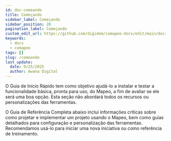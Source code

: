 ```yaml
---
id: doc-comeando
title: Começando
sidebar_label: Começando
sidebar_position: 20
pagination_label: Começando
custom_edit_url: https://github.com/digidem/comapeo-docs/edit/main/docs/soluo-de-problemas/comeando.md
keywords:
  - docs
  - comapeo
tags: []
slug: /comeando
last_update:
  date: 9/25/2025
  author: Awana Digital
---
```

O Guia de Início Rápido tem como objetivo ajudá-lo a instalar e testar a funcionalidade básica, pronta para uso, do Mapeo, a fim de avaliar se ele será uma boa opção. Esta seção não abordará todos os recursos ou personalizações das ferramentas.


O Guia de Referência Completa abaixo inclui informações críticas sobre como projetar e implementar um projeto usando o Mapeo, bem como guias detalhados para configuração e personalização das ferramentas. Recomendamos usá-lo para iniciar uma nova iniciativa ou como referência de treinamento.

